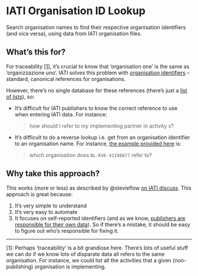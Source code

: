 # IATI Organisation ID Lookup

Search organisation names to find their respective organisation identifiers (and vice versa), using data from IATI organisation files.

## What’s this for?

For traceability [[1]](#footnote-1), it’s crucial to know that ‘organisation one’ is the same as ‘organizzazione uno’. IATI solves this problem with [organisation identifiers](http://iatistandard.org/202/organisation-identifiers/) – standard, canonical references for organisations.

However, there’s no single database for these references (there’s just a [list of lists](http://org-id.guide)), so:

 * It’s difficult for IATI publishers to know the correct reference to use when entering IATI data. For instance:

    > how should I refer to my implementing partner in activity x?

 * It’s difficult to do a reverse lookup i.e. get from an organisation identifier to an organisation name. For instance, [the example provided here](https://discuss.codeforiati.org/t/data-use-observation-a-reference-for-an-organisation-alone-is-not-enough/1091) is:

    > which organisation does `NL-KVK-41198677` refer to?

## Why take this approach?

This works (more or less) as described by @stevieflow [on IATI discuss](https://discuss.codeforiati.org/t/getting-to-a-list-of-organisation-references-for-iati-publishers/1060). This approach is great because:

 1. It’s very simple to understand
 2. It’s very easy to automate
 3. It focuses on self-reported identifiers (and as we know, [publishers are responsible for their own data](http://www.publishwhatyoufund.org/if-you-cant-report-a-pothole/)). So if there’s a mistake, it should be easy to figure out who’s responsible for fixing it.

----

<a name="footnote-1">[1]</a>: Perhaps ‘traceability’ is a bit grandiose here. There’s lots of useful stuff we can do if we know lots of disparate data all refers to the same organisation. For instance, we could list all the activities that a given (non-publishing) organisation is implementing.
